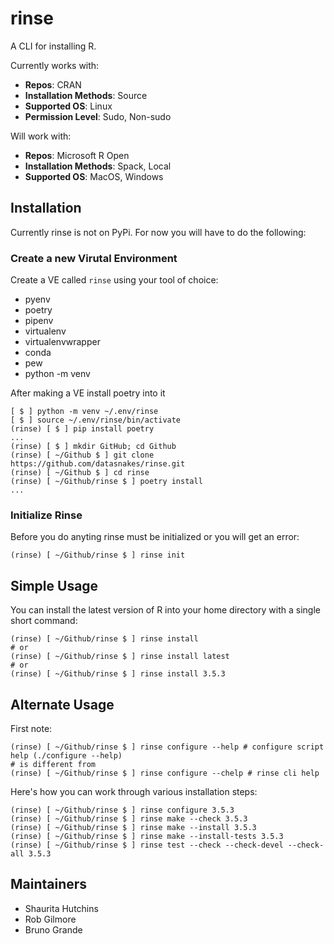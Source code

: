 # rinse

A CLI for installing R.

Currently works with:

* __Repos__: CRAN
* __Installation Methods__: Source
* __Supported OS__: Linux
* __Permission Level__: Sudo, Non-sudo

Will work with:

* __Repos__: Microsoft R Open
* __Installation Methods__: Spack, Local
* __Supported OS__: MacOS, Windows

## Installation

Currently rinse is not on PyPi.  For now you will have to do the following:

### Create a new Virutal Environment

Create a VE called `rinse` using your tool of choice:

* pyenv
* poetry
* pipenv
* virtualenv
* virtualenvwrapper
* conda
* pew
* python -m venv

After making a VE install poetry into it

```console
[ $ ] python -m venv ~/.env/rinse
[ $ ] source ~/.env/rinse/bin/activate
(rinse) [ $ ] pip install poetry
...
(rinse) [ $ ] mkdir GitHub; cd Github
(rinse) [ ~/Github $ ] git clone https://github.com/datasnakes/rinse.git
(rinse) [ ~/Github $ ] cd rinse
(rinse) [ ~/Github/rinse $ ] poetry install
...
```

### Initialize Rinse

Before you do anyting rinse must be initialized or you will get an error:

```console
(rinse) [ ~/Github/rinse $ ] rinse init
```

## Simple Usage

You can install the latest version of R into your home directory with a single short command:

```console
(rinse) [ ~/Github/rinse $ ] rinse install
# or
(rinse) [ ~/Github/rinse $ ] rinse install latest
# or
(rinse) [ ~/Github/rinse $ ] rinse install 3.5.3

```

## Alternate Usage

First note:

```console
(rinse) [ ~/Github/rinse $ ] rinse configure --help # configure script help (./configure --help)
# is different from
(rinse) [ ~/Github/rinse $ ] rinse configure --chelp # rinse cli help
```

Here's how you can work through various installation steps:
```console
(rinse) [ ~/Github/rinse $ ] rinse configure 3.5.3
(rinse) [ ~/Github/rinse $ ] rinse make --check 3.5.3
(rinse) [ ~/Github/rinse $ ] rinse make --install 3.5.3 
(rinse) [ ~/Github/rinse $ ] rinse make --install-tests 3.5.3
(rinse) [ ~/Github/rinse $ ] rinse test --check --check-devel --check-all 3.5.3
```

## Maintainers

* Shaurita Hutchins
* Rob Gilmore
* Bruno Grande
